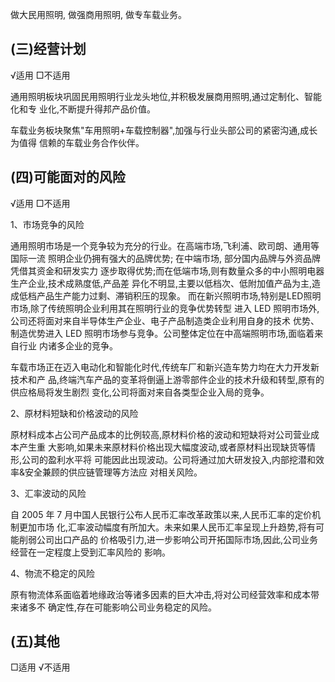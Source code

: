做大民用照明, 做强商用照明, 做专车载业务。

## (三)经营计划

√适用 □不适用

通用照明板块巩固民用照明行业龙头地位,并积极发展商用照明,通过定制化、智能化和专 业化,不断提升得邦产品价值。

车载业务板块聚焦"车用照明+车载控制器",加强与行业头部公司的紧密沟通,成长为值得 信赖的车载业务合作伙伴。

## (四)可能面对的风险

√适用 □不适用

1、市场竞争的风险

通用照明市场是一个竞争较为充分的行业。在高端市场,飞利浦、欧司朗、通用等国际一流 照明企业仍拥有强大的品牌优势; 在中端市场, 部分国内品牌与外资品牌凭借其资金和研发实力 逐步取得优势;而在低端市场,则有数量众多的中小照明电器生产企业,技术成熟度低,产品差 异化不明显,主要以低档次、低附加值产品为主,造成低档产品生产能力过剩、滞销积压的现象。 而在新兴照明市场,特别是LED照明市场,除了传统照明企业利用其在照明行业的竞争优势转型 进入 LED 照明市场外,公司还将面对来自半导体生产企业、电子产品制造类企业利用自身的技术 优势、制造优势进入 LED 照明市场参与竞争。公司整体定位在中高端照明市场,面临着来自行业 内诸多企业的竞争。

车载市场正在迈入电动化和智能化时代,传统车厂和新兴造车势力均在大力开发新技术和产 品,终端汽车产品的变革将倒逼上游零部件企业的技术升级和转型,原有的供应格局将发生剧烈 变化,公司将面对来自各类型企业入局的竞争。

2、原材料短缺和价格波动的风险

原材料成本占公司产品成本的比例较高,原材料价格的波动和短缺将对公司营业成本产生重 大影响,如果未来原材料价格出现大幅度波动,或者原材料出现缺货等情形,公司的盈利水平将 可能因此出现波动。公司将通过加大研发投入,内部挖潜和效率&安全兼顾的供应链管理等方法应 对相关风险。

3、汇率波动的风险

自 2005 年 7 月中国人民银行公布人民币汇率改革政策以来,人民币汇率的定价机制更加市场 化,汇率波动幅度有所加大。未来如果人民币汇率呈现上升趋势,将有可能削弱公司出口产品的 价格吸引力,进一步影响公司开拓国际市场,因此,公司业务经营在一定程度上受到汇率风险的 影响。

4、物流不稳定的风险

原有物流体系面临着地缘政治等诸多因素的巨大冲击,将对公司经营效率和成本带来诸多不 确定性,存在可能影响公司业务稳定的风险。

## (五)其他

□适用 √不适用